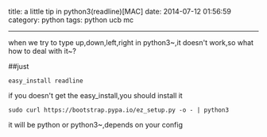 title: a little tip in python3(readline)[MAC]
date: 2014-07-12 01:56:59
category: python
tags: python ucb mc

---

when we try to type up,down,left,right in python3~,it doesn't work,so what how to deal with it~?
	
##just

	easy_install readline
	
if you doesn't get the easy_install,you should install it

	sudo curl https://bootstrap.pypa.io/ez_setup.py -o - | python3

it will be python or python3~,depends on your config


